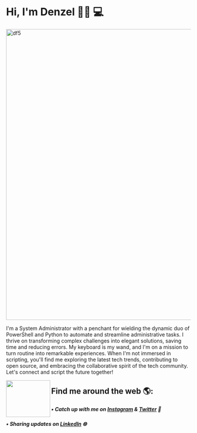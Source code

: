 

# Hi, I'm Denzel 👋🏾 💻

<img width="791" alt="df5" src="https://github.com/denzelmarkeise/denzelmarkeise/assets/137828085/32501ab0-a537-4aef-83e6-b4d62d25b74e">

I'm a System Administrator with a penchant for wielding the dynamic duo of PowerShell and Python to automate and streamline administrative tasks. I thrive on transforming complex challenges into elegant solutions, saving time and reducing errors. My keyboard is my wand, and I'm on a mission to turn routine into remarkable experiences. When I'm not immersed in scripting, you'll find me exploring the latest tech trends, contributing to open source, and embracing the collaborative spirit of the tech community. Let's connect and script the future together!



<img align="left" width="120" height="100" src="https://user-images.githubusercontent.com/137828085/282320016-eee316b5-b526-44a9-9407-dbd911473e46.gif">

## Find me around the web 🌎:

  ##### • Catch up with me on [Instagram](https://www.instagram.com/in/denzelmsrk/) & [Twitter](https://www.twitter.com/in/denzelmarkeise/) 📲
  ##### • Sharing updates on [LinkedIn](https://www.linkedin.com/in/denzelf/) 🌐

